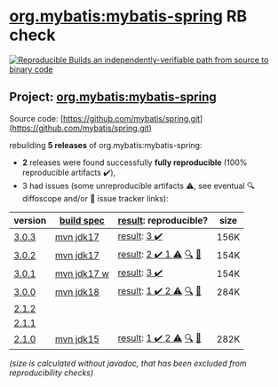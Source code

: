 [org.mybatis:mybatis-spring](https://central.sonatype.com/artifact/org.mybatis/mybatis-spring/versions) RB check
=======

[![Reproducible Builds](https://reproducible-builds.org/images/logos/rb.svg) an independently-verifiable path from source to binary code](https://reproducible-builds.org/)

## Project: [org.mybatis:mybatis-spring](https://central.sonatype.com/artifact/org.mybatis/mybatis-spring/versions)

Source code: [https://github.com/mybatis/spring.git](https://github.com/mybatis/spring.git)

rebuilding **5 releases** of org.mybatis:mybatis-spring:
- **2** releases were found successfully **fully reproducible** (100% reproducible artifacts :heavy_check_mark:),
- 3 had issues (some unreproducible artifacts :warning:, see eventual :mag: diffoscope and/or :memo: issue tracker links):

| version | [build spec](/BUILDSPEC.md) | [result](https://reproducible-builds.org/docs/jvm/): reproducible? | size |
| -- | --------- | ------ | -- |
| [3.0.3](https://central.sonatype.com/artifact/org.mybatis/mybatis-spring/3.0.3/pom) | [mvn jdk17](mybatis-spring-3.0.3.buildspec) | [result](mybatis-spring-3.0.3.buildinfo): [3 :heavy_check_mark: ](mybatis-spring-3.0.3.buildcompare) | 156K |
| [3.0.2](https://central.sonatype.com/artifact/org.mybatis/mybatis-spring/3.0.2/pom) | [mvn jdk17](mybatis-spring-3.0.2.buildspec) | [result](mybatis-spring-3.0.2.buildinfo): [2 :heavy_check_mark:  1 :warning:](mybatis-spring-3.0.2.buildcompare) [:mag:](mybatis-spring-3.0.2.diffoscope) [:memo:](https://github.com/mybatis/parent/pull/472) | 154K |
| [3.0.1](https://central.sonatype.com/artifact/org.mybatis/mybatis-spring/3.0.1/pom) | [mvn jdk17 w](mybatis-spring-3.0.1.buildspec) | [result](mybatis-spring-3.0.1.buildinfo): [3 :heavy_check_mark: ](mybatis-spring-3.0.1.buildcompare) | 154K |
| [3.0.0](https://central.sonatype.com/artifact/org.mybatis/mybatis-spring/3.0.0/pom) | [mvn jdk18](mybatis-spring-3.0.0.buildspec) | [result](mybatis-spring-3.0.0.buildinfo): [1 :heavy_check_mark:  2 :warning:](mybatis-spring-3.0.0.buildcompare) [:mag:](mybatis-spring-3.0.0.diffoscope) [:memo:](https://github.com/mybatis/spring/pull/759) | 284K |
| [2.1.2](https://central.sonatype.com/artifact/org.mybatis/mybatis-spring/2.1.2/pom) | | | |
| [2.1.1](https://central.sonatype.com/artifact/org.mybatis/mybatis-spring/2.1.1/pom) | | | |
| [2.1.0](https://central.sonatype.com/artifact/org.mybatis/mybatis-spring/2.1.0/pom) | [mvn jdk15](mybatis-spring-2.1.0.buildspec) | [result](mybatis-spring-2.1.0.buildinfo): [1 :heavy_check_mark:  2 :warning:](mybatis-spring-2.1.0.buildcompare) [:mag:](mybatis-spring-2.1.0.diffoscope) [:memo:](https://github.com/mybatis/spring/pull/759) | 282K |

<i>(size is calculated without javadoc, that has been excluded from reproducibility checks)</i>
